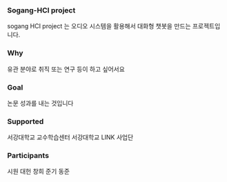 ### Sogang-HCI project
sogang HCI project 는 오디오 시스템을 활용해서 대화형 챗봇을 만드는 프로젝트입니다.

### Why
유관 분야로 취직 또는 연구 등이 하고 싶어서요

### Goal
논문 성과를 내는 것입니다

### Supported
서강대학교 교수학습센터
서강대학교 LINK 사업단

### Participants
시원 대헌 창희 준기 동준
